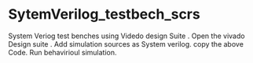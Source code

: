 # SytemVerilog_testbech_scrs
System Veriog test benches using Videdo design Suite .
Open the vivado Design suite .
Add simulation sources as System verilog.
copy the above Code.
Run behavirioul simulation.
